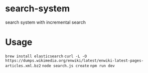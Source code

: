 # search-system
search system with incremental search

# Usage
`brew install elasticsearch` 
`curl -L -O https://dumps.wikimedia.org/enwiki/latest/enwiki-latest-pages-articles.xml.bz2` 
`node search.js create` 
`npm run dev` 
